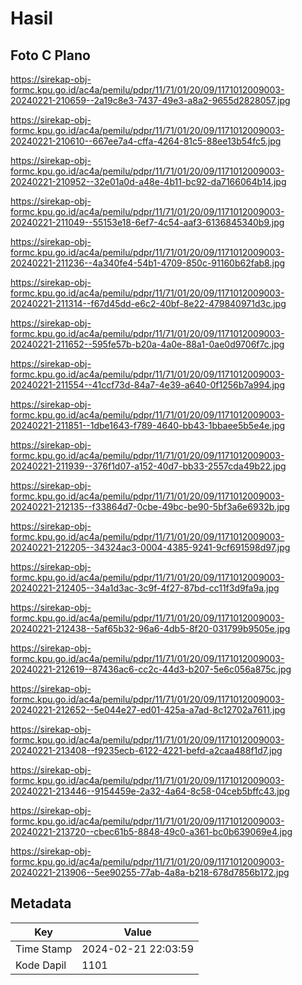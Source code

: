 # Hasil

## Foto C Plano

https://sirekap-obj-formc.kpu.go.id/ac4a/pemilu/pdpr/11/71/01/20/09/1171012009003-20240221-210659--2a19c8e3-7437-49e3-a8a2-9655d2828057.jpg

https://sirekap-obj-formc.kpu.go.id/ac4a/pemilu/pdpr/11/71/01/20/09/1171012009003-20240221-210610--667ee7a4-cffa-4264-81c5-88ee13b54fc5.jpg

https://sirekap-obj-formc.kpu.go.id/ac4a/pemilu/pdpr/11/71/01/20/09/1171012009003-20240221-210952--32e01a0d-a48e-4b11-bc92-da7166064b14.jpg

https://sirekap-obj-formc.kpu.go.id/ac4a/pemilu/pdpr/11/71/01/20/09/1171012009003-20240221-211049--55153e18-6ef7-4c54-aaf3-6136845340b9.jpg

https://sirekap-obj-formc.kpu.go.id/ac4a/pemilu/pdpr/11/71/01/20/09/1171012009003-20240221-211236--4a340fe4-54b1-4709-850c-91160b62fab8.jpg

https://sirekap-obj-formc.kpu.go.id/ac4a/pemilu/pdpr/11/71/01/20/09/1171012009003-20240221-211314--f67d45dd-e6c2-40bf-8e22-479840971d3c.jpg

https://sirekap-obj-formc.kpu.go.id/ac4a/pemilu/pdpr/11/71/01/20/09/1171012009003-20240221-211652--595fe57b-b20a-4a0e-88a1-0ae0d9706f7c.jpg

https://sirekap-obj-formc.kpu.go.id/ac4a/pemilu/pdpr/11/71/01/20/09/1171012009003-20240221-211554--41ccf73d-84a7-4e39-a640-0f1256b7a994.jpg

https://sirekap-obj-formc.kpu.go.id/ac4a/pemilu/pdpr/11/71/01/20/09/1171012009003-20240221-211851--1dbe1643-f789-4640-bb43-1bbaee5b5e4e.jpg

https://sirekap-obj-formc.kpu.go.id/ac4a/pemilu/pdpr/11/71/01/20/09/1171012009003-20240221-211939--376f1d07-a152-40d7-bb33-2557cda49b22.jpg

https://sirekap-obj-formc.kpu.go.id/ac4a/pemilu/pdpr/11/71/01/20/09/1171012009003-20240221-212135--f33864d7-0cbe-49bc-be90-5bf3a6e6932b.jpg

https://sirekap-obj-formc.kpu.go.id/ac4a/pemilu/pdpr/11/71/01/20/09/1171012009003-20240221-212205--34324ac3-0004-4385-9241-9cf691598d97.jpg

https://sirekap-obj-formc.kpu.go.id/ac4a/pemilu/pdpr/11/71/01/20/09/1171012009003-20240221-212405--34a1d3ac-3c9f-4f27-87bd-cc11f3d9fa9a.jpg

https://sirekap-obj-formc.kpu.go.id/ac4a/pemilu/pdpr/11/71/01/20/09/1171012009003-20240221-212438--5af65b32-96a6-4db5-8f20-031799b9505e.jpg

https://sirekap-obj-formc.kpu.go.id/ac4a/pemilu/pdpr/11/71/01/20/09/1171012009003-20240221-212619--87436ac6-cc2c-44d3-b207-5e6c056a875c.jpg

https://sirekap-obj-formc.kpu.go.id/ac4a/pemilu/pdpr/11/71/01/20/09/1171012009003-20240221-212652--5e044e27-ed01-425a-a7ad-8c12702a7611.jpg

https://sirekap-obj-formc.kpu.go.id/ac4a/pemilu/pdpr/11/71/01/20/09/1171012009003-20240221-213408--f9235ecb-6122-4221-befd-a2caa488f1d7.jpg

https://sirekap-obj-formc.kpu.go.id/ac4a/pemilu/pdpr/11/71/01/20/09/1171012009003-20240221-213446--9154459e-2a32-4a64-8c58-04ceb5bffc43.jpg

https://sirekap-obj-formc.kpu.go.id/ac4a/pemilu/pdpr/11/71/01/20/09/1171012009003-20240221-213720--cbec61b5-8848-49c0-a361-bc0b639069e4.jpg

https://sirekap-obj-formc.kpu.go.id/ac4a/pemilu/pdpr/11/71/01/20/09/1171012009003-20240221-213906--5ee90255-77ab-4a8a-b218-678d7856b172.jpg


## Metadata

| Key        | Value               |
| ---------- | ------------------- |
| Time Stamp | 2024-02-21 22:03:59 |
| Kode Dapil | 1101                |



